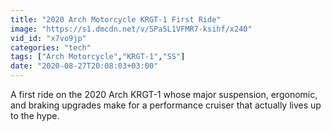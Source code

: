 ```yaml
---
title: "2020 Arch Motorcycle KRGT-1 First Ride"
image: "https://s1.dmcdn.net/v/SPa5L1VFMR7-ksihf/x240"
vid_id: "x7vo9jp"
categories: "tech"
tags: ["Arch Motorcycle","KRGT-1","SS"]
date: "2020-08-27T20:08:03+03:00"
---
```

A first ride on the 2020 Arch KRGT-1 whose major suspension, ergonomic, and braking upgrades make for a performance cruiser that actually lives up to the hype.
